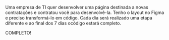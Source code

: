 Uma empresa de TI quer desenvolver uma página destinada a novas contratações e contratou você para desenvolvê-la. Tenho o layout no Figma e preciso transformá-lo em código. Cada dia será realizado uma etapa diferente e ao final dos 7 dias ocódigo estará completo. 

COMPLETO!
